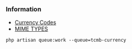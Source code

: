 ### Information

- [Currency Codes](https://www.iban.com/currency-codes)
- [MIME TYPES](https://developer.mozilla.org/en-US/docs/Web/HTTP/Basics_of_HTTP/MIME_types/Common_types)
```
php artisan queue:work --queue=tcmb-currency
```
